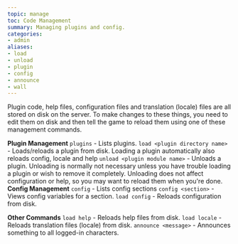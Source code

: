 ```yaml
---
topic: manage
toc: Code Management
summary: Managing plugins and config.
categories:
- admin
aliases:
- load
- unload
- plugin
- config
- announce
- wall
---
```

Plugin code, help files, configuration files and translation (locale) files are all stored on disk on the server.  To make changes to these things, you need to edit them on disk and then tell the game to reload them using one of these management commands.

**Plugin Management**
`plugins` - Lists plugins.
`load <plugin directory name>` - Loads/reloads a plugin from disk.
       Loading a plugin automatically also reloads config, locale and help
`unload <plugin module name>` - Unloads a plugin.
       Unloading is normally not necessary unless you have trouble loading a plugin 
       or wish to remove it completely.  Unloading does not affect configuration or
       help, so you may want to reload them when you're done.
 **Config Management**
`config` - Lists config sections
`config <section>` - Views config variables for a section.
`load config` - Reloads configuration from disk.
   
**Other Commands**
`load help` - Reloads help files from disk.
`load locale` - Reloads translation files (locale) from disk.
`announce <message>` - Announces something to all logged-in characters.
